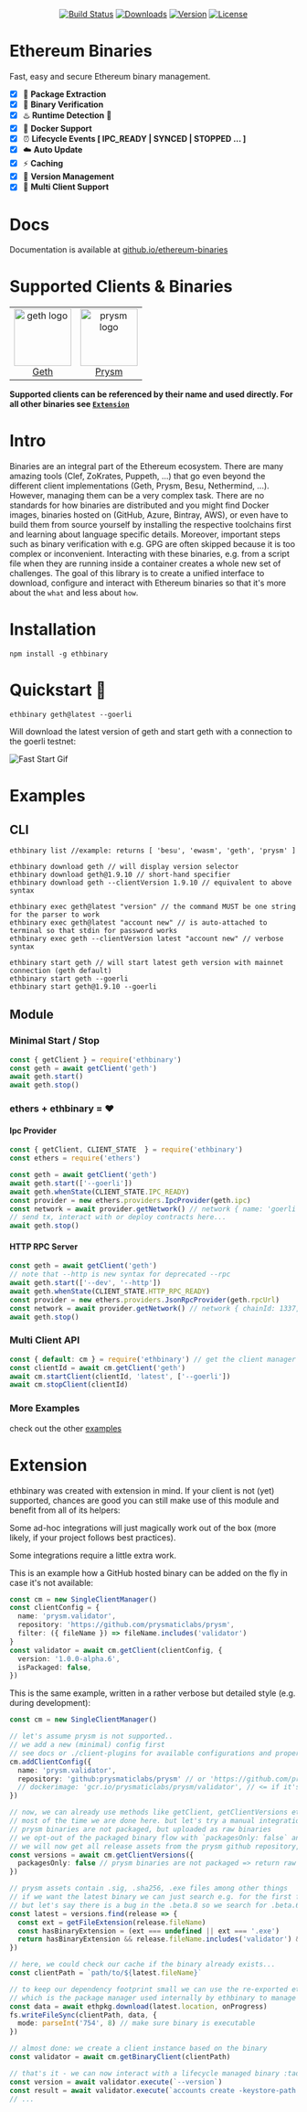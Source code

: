 <p align="center">
  <a href="https://circleci.com/gh/PhilippLgh/ethereum-binaries"><img src="https://img.shields.io/circleci/project/github/PhilippLgh/ethereum-binaries/master.svg" alt="Build Status"></a>
  <a href="https://npmcharts.com/compare/ethbinary?minimal=true"><img src="https://img.shields.io/npm/dm/ethbinary.svg" alt="Downloads"></a>
  <a href="https://www.npmjs.com/package/ethbinary"><img src="https://img.shields.io/npm/v/ethbinary.svg" alt="Version"></a>
  <a href="https://www.npmjs.com/package/ethbinary"><img src="https://img.shields.io/npm/l/ethbinary.svg" alt="License"></a>
  <br>
</p>

# Ethereum Binaries

Fast, easy and secure Ethereum binary management.

- [X] 🎁 **Package Extraction**
- [x] 🔐 **Binary Verification**
- [x] ♨️ **Runtime Detection** 🐍
- [X] 🐳 **Docker Support** 
- [X] ⏰ **Lifecycle Events [ IPC_READY | SYNCED | STOPPED ... ]** 
- [x] ☁️ **Auto Update**
- [x] ⚡ **Caching**
- [x] 🐙 **Version Management**
- [x] 🌈 **Multi Client Support**

# Docs

Documentation is available at [github.io/ethereum-binaries](https://philipplgh.github.io/ethereum-binaries/#/)

# Supported Clients & Binaries

<table>
  <tbody>
    <tr>
      <td align="center" valign="top">
        <img align="center" height="100" src="https://geth.ethereum.org/static/images/mascot.png" alt="geth logo">
        <br>
        <a href="https://geth.ethereum.org/">Geth</a>
      </td>
      <td align="center" valign="top">
        <img align="center" height="100" src="https://prylabs.net/assets/stripedprysm.svg" alt="prysm logo">
        <br>
        <a href="https://prysmaticlabs.com/">Prysm</a>
      </td>
     </tr>
  </tbody>
</table>

**Supported clients can be referenced by their name and used directly. For all other binaries see  [`Extension`](#extension)**

# Intro

Binaries are an integral part of the Ethereum ecosystem. There are many amazing tools (Clef, ZoKrates, Puppeth, ...) that go even beyond the different client implementations (Geth, Prysm, Besu, Nethermind, ...).
However, managing them can be a very complex task. There are no standards for how binaries are distributed and you might find Docker images, binaries hosted on (GitHub, Azure, Bintray, AWS), or even have to build them from source yourself by installing the respective toolchains first and learning about language specific details.
Moreover, important steps such as binary verification with e.g. GPG are often skipped because it is too complex or inconvenient.
Interacting with these binaries, e.g. from a script file when they are running inside a container creates a whole new set of challenges.
The goal of this library is to create a unified interface to download, configure and interact with Ethereum binaries so that it's more about the `what` and less about `how`.

# Installation
```shell
npm install -g ethbinary
```

# Quickstart 🚀

```shell
ethbinary geth@latest --goerli
```

Will download the latest version of geth and start geth with a connection to the goerli testnet:

![Fast Start Gif](./img/fast_start.gif?raw=true)

# Examples

## CLI
```shell
ethbinary list //example: returns [ 'besu', 'ewasm', 'geth', 'prysm' ]

ethbinary download geth // will display version selector
ethbinary download geth@1.9.10 // short-hand specifier
ethbinary download geth --clientVersion 1.9.10 // equivalent to above syntax

ethbinary exec geth@latest "version" // the command MUST be one string for the parser to work
ethbinary exec geth@latest "account new" // is auto-attached to terminal so that stdin for password works
ethbinary exec geth --clientVersion latest "account new" // verbose syntax

ethbinary start geth // will start latest geth version with mainnet connection (geth default)
ethbinary start geth --goerli
ethbinary start geth@1.9.10 --goerli
```

## Module
### Minimal Start / Stop

```javascript
const { getClient } = require('ethbinary')
const geth = await getClient('geth')
await geth.start()
await geth.stop()
```

### ethers + ethbinary = ❤️

#### Ipc Provider

```javascript
const { getClient, CLIENT_STATE  } = require('ethbinary')
const ethers = require('ethers')

const geth = await getClient('geth')
await geth.start(['--goerli'])
await geth.whenState(CLIENT_STATE.IPC_READY)
const provider = new ethers.providers.IpcProvider(geth.ipc)
const network = await provider.getNetwork() // network { name: 'goerli', chainId: 5, ensAddress: '0x00000000000C2E074eC69A0dFb2997BA6C7d2e1e' }
// send tx, interact with or deploy contracts here...
await geth.stop()
```

#### HTTP RPC Server

```javascript
const geth = await getClient('geth')
// note that --http is new syntax for deprecated --rpc
await geth.start(['--dev', '--http'])
await geth.whenState(CLIENT_STATE.HTTP_RPC_READY)
const provider = new ethers.providers.JsonRpcProvider(geth.rpcUrl)
const network = await provider.getNetwork() // network { chainId: 1337, name: 'unknown' }
await geth.stop()
```

### Multi Client API

```javascript
const { default: cm } = require('ethbinary') // get the client manager instance
const clientId = await cm.getClient('geth')
await cm.startClient(clientId, 'latest', ['--goerli'])
await cm.stopClient(clientId)
```

### More Examples

check out the other [examples](./examples)

# Extension

ethbinary was created with extension in mind.
If your client is not (yet) supported, chances are good you can still make use of this module and benefit from all of its helpers:

Some ad-hoc integrations will just magically work out of the box (more likely, if your project follows best practices).

Some integrations require a little extra work.

This is an example how a GitHub hosted binary can be added on the fly in case it's not available:

```typescript
const cm = new SingleClientManager()
const clientConfig = { 
  name: 'prysm.validator', 
  repository: 'https://github.com/prysmaticlabs/prysm', 
  filter: ({ fileName }) => fileName.includes('validator') 
}
const validator = await cm.getClient(clientConfig, {
  version: '1.0.0-alpha.6',
  isPackaged: false,
})
```

This is the same example, written in a rather verbose but detailed style (e.g. during development):

```typescript
const cm = new SingleClientManager()

// let's assume prysm is not supported..
// we add a new (minimal) config first 
// see docs or ./client-plugins for available configurations and properties
cm.addClientConfig({
  name: 'prysm.validator',
  repository: 'github:prysmaticlabs/prysm' // or 'https://github.com/prysmaticlabs/prysm'
  // dockerimage: 'gcr.io/prysmaticlabs/prysm/validator', // <= if it's a dockerized client
})

// now, we can already use methods like getClient, getClientVersions etc..
// most of the time we are done here. but let's try a manual integration
// prysm binaries are not packaged, but uploaded as raw binaries
// we opt-out of the packaged binary flow with `packagesOnly: false` and take care of release assets ourselves
// we will now get all release assets from the prysm github repository, ordered by latest version
const versions = await cm.getClientVersions({
  packagesOnly: false // prysm binaries are not packaged => return raw assets
})

// prysm assets contain .sig, .sha256, .exe files among other things
// if we want the latest binary we can just search e.g. for the first file with .exe or no extension 
// but let's say there is a bug in the .beta.8 so we search for .beta.6
const latest = versions.find(release => {
  const ext = getFileExtension(release.fileName)
  const hasBinaryExtension = (ext === undefined || ext === '.exe')
  return hasBinaryExtension && release.fileName.includes('validator') && release.version === '1.0.0-alpha.6'
})

// here, we could check our cache if the binary already exists...
const clientPath = `path/to/${latest.fileName}`

// to keep our dependency footprint small we can use the re-exported ethpkg module
// which is the package manager used internally by ethbinary to manage (find, download, extract, verify...) assets
const data = await ethpkg.download(latest.location, onProgress)
fs.writeFileSync(clientPath, data, {
  mode: parseInt('754', 8) // make sure binary is executable
})

// almost done: we create a client instance based on the binary 
const validator = await cm.getBinaryClient(clientPath)

// that's it - we can now interact with a lifecycle managed binary :tada: 
const version = await validator.execute(`--version`)
const result = await validator.execute(`accounts create -keystore-path "${__dirname}" --password="${password}"`)
// ...

```
